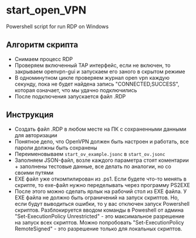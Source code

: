 # start_open_VPN
Powershell script for run RDP on Windows

## Алгоритм скрипта
- Снимаем процесс RDP
- Проверяем включенный TAP интерфейс, если не включен, то закрываем openvpn-gui и запускаем его заного в скрытом режиме
- В одноминутном цикле проверяем журнал open vpn каждую секунду, пока не будет найдена запись "CONNECTED,SUCCESS", которая означает, что мы удачно подключились
- После подключения запускается файл .RDP

## Инструкция 
- Создать файл .RDP в любом месте на ПК с сохраненными данными для авторизации
- Понятное дело, что OpenVPN должен быть настроен и работать, все пароли должны быть сохранены
- Переименовываем `start_ov_example.jsonc` в `start_ov.jsonc`
- Заполняем JSON-файл, возле каждого параметра стоят коментарии + заполнены тестовые данные, все делать по аналогии, но со своими путями
- EXE файл уже откомпилирован из .ps1.  Если будете что-то менять в скрипте, то exe-файл нужно переделывать через программу PS2EXE
- После этого можно сделать ярлык на рабочий стол из EXE файла. У EXE файла не должно быть ограничений на запуск скриптов. Но, если будут выводиться ошибки, то у вас отключен запуск Powershell скриптов. Разблокируется вводом команды в Poweshell от админа "Set-ExecutionPolicy Unrestricted" - это максимальное разрешение на запуск всех скриптов.  Можно попробовать "Set-ExecutionPolicy RemoteSigned" - это разрешение только для локальных скриптов. 
